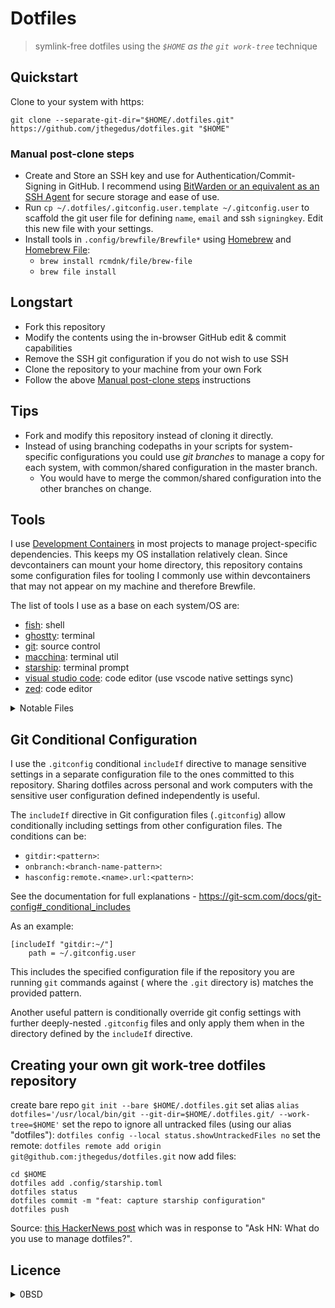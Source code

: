 # Dotfiles
>symlink-free dotfiles using the *`$HOME` as the `git work-tree`* technique

## Quickstart

Clone to your system with https:

```shell
git clone --separate-git-dir="$HOME/.dotfiles.git" https://github.com/jthegedus/dotfiles.git "$HOME"
```

### Manual post-clone steps

* Create and Store an SSH key and use for Authentication/Commit-Signing in GitHub. I recommend using [BitWarden or an equivalent as an SSH Agent](https://bitwarden.com/help/ssh-agent/) for secure storage and ease of use.
* Run `cp ~/.dotfiles/.gitconfig.user.template ~/.gitconfig.user` to scaffold the git user file for defining `name`, `email` and ssh `signingkey`. Edit this new file with your settings.
* Install tools in `.config/brewfile/Brewfile*` using [Homebrew](https://brew.sh/) and [Homebrew File](https://github.com/rcmdnk/homebrew-file/):
    * `brew install rcmdnk/file/brew-file`
    * `brew file install`

## Longstart

* Fork this repository
* Modify the contents using the in-browser GitHub edit & commit capabilities
* Remove the SSH git configuration if you do not wish to use SSH
* Clone the repository to your machine from your own Fork
* Follow the above [Manual post-clone steps](#manual-post-clone-steps) instructions

## Tips

* Fork and modify this repository instead of cloning it directly.
* Instead of using branching codepaths in your scripts for system-specific configurations you could use *git branches* to manage a copy for each system, with common/shared configuration in the master branch.
    * You would have to merge the common/shared configuration into the other branches on change.

## Tools

I use [Development Containers](https://containers.dev/) in most projects to manage project-specific dependencies. This keeps my OS installation relatively clean. Since devcontainers can mount your home directory, this repository contains some configuration files for tooling I commonly use within devcontainers that may not appear on my machine and therefore Brewfile.

The list of tools I use as a base on each system/OS are:

* [fish](https://fishshell.com/): shell
* [ghostty](https://ghostty.org/): terminal
* [git](https://git-scm.com/): source control
* [macchina](https://github.com/Macchina-CLI/macchina): terminal util
* [starship](https://starship.rs/): terminal prompt
* [visual studio code](https://code.visualstudio.com/): code editor (use vscode native settings sync)
* [zed](https://zed.dev/): code editor

<details>
<summary>Notable Files</summary>

```
.config/
    ...         <-- most configuration files live here
.dotfiles/
    .gitconfig.user.template
    README.md
.gitconfig
.gitconfig.user <-- created from .gitconfig.user.template
                    & imported by .gitconfig
```

</details>

## Git Conditional Configuration

I use the `.gitconfig` conditional `includeIf` directive to manage sensitive settings in a separate configuration file to the ones committed to this repository. Sharing dotfiles across personal and work computers with the sensitive user configuration defined independently is useful.

The `includeIf` directive in Git configuration files (`.gitconfig`) allow conditionally including settings from other configuration files. The conditions can be:

* `gitdir:<pattern>`: <!-- TODO: descirbe -->
* `onbranch:<branch-name-pattern>`: <!-- TODO: descirbe -->
* `hasconfig:remote.<name>.url:<pattern>`: <!-- TODO: descirbe -->

See the documentation for full explanations - https://git-scm.com/docs/git-config#_conditional_includes

As an example:

```properties
[includeIf "gitdir:~/"]
	path = ~/.gitconfig.user
```

This includes the specified configuration file if the repository you are running `git` commands against ( where the `.git` directory is) matches the provided pattern.

Another useful pattern is conditionally override git config settings with further deeply-nested `.gitconfig` files and only apply them when in the directory defined by the `includeIf` directive.

## Creating your own git work-tree dotfiles repository

<!-- TODO: inline the steps here -->
create bare repo `git init --bare $HOME/.dotfiles.git`
set alias `alias dotfiles='/usr/local/bin/git --git-dir=$HOME/.dotfiles.git/ --work-tree=$HOME'`
set the repo to ignore all untracked files (using our alias "dotfiles"): `dotfiles config --local status.showUntrackedFiles no`
set the remote: `dotfiles remote add origin git@github.com:jthegedus/dotfiles.git`
now add files:

```
cd $HOME
dotfiles add .config/starship.toml
dotfiles status
dotfiles commit -m "feat: capture starship configuration"
dotfiles push
```

Source: [this HackerNews post](https://news.ycombinator.com/item?id=11070797) which was in response to "Ask HN: What do you use to manage dotfiles?".

## Licence

<details>
<summary>0BSD</summary>

```
Zero-Clause BSD
=============

Permission to use, copy, modify, and/or distribute this software for
any purpose with or without fee is hereby granted.

THE SOFTWARE IS PROVIDED “AS IS” AND THE AUTHOR DISCLAIMS ALL
WARRANTIES WITH REGARD TO THIS SOFTWARE INCLUDING ALL IMPLIED WARRANTIES
OF MERCHANTABILITY AND FITNESS. IN NO EVENT SHALL THE AUTHOR BE LIABLE
FOR ANY SPECIAL, DIRECT, INDIRECT, OR CONSEQUENTIAL DAMAGES OR ANY
DAMAGES WHATSOEVER RESULTING FROM LOSS OF USE, DATA OR PROFITS, WHETHER IN
AN ACTION OF CONTRACT, NEGLIGENCE OR OTHER TORTIOUS ACTION, ARISING OUT
OF OR IN CONNECTION WITH THE USE OR PERFORMANCE OF THIS SOFTWARE.
```

</details>
